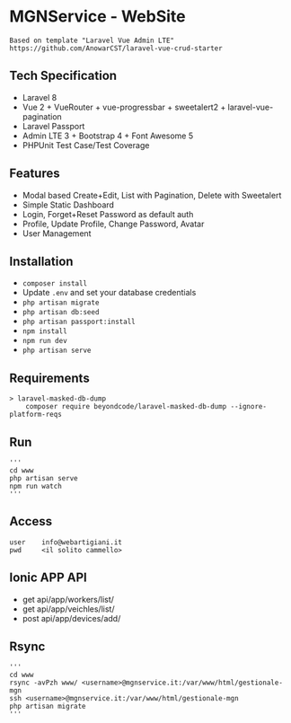 # MGNService - WebSite
    Based on template "Laravel Vue Admin LTE" https://github.com/AnowarCST/laravel-vue-crud-starter

## Tech Specification
- Laravel 8
- Vue 2 + VueRouter + vue-progressbar + sweetalert2 + laravel-vue-pagination
- Laravel Passport
- Admin LTE 3 + Bootstrap 4 + Font Awesome 5
- PHPUnit Test Case/Test Coverage

## Features
- Modal based Create+Edit, List with Pagination, Delete with Sweetalert
- Simple Static Dashboard
- Login, Forget+Reset Password as default auth
- Profile, Update Profile, Change Password, Avatar
- User Management

## Installation
- `composer install`
- Update `.env` and set your database credentials
- `php artisan migrate`
- `php artisan db:seed`
- `php artisan passport:install`
- `npm install`
- `npm run dev`
- `php artisan serve`

## Requirements
    > laravel-masked-db-dump
        composer require beyondcode/laravel-masked-db-dump --ignore-platform-reqs

## Run
    '''
    cd www
    php artisan serve
    npm run watch
    '''

## Access
    user    info@webartigiani.it
    pwd     <il solito cammello>
    
## Ionic APP API
- get   api/app/workers/list/
- get   api/app/veichles/list/
- post  api/app/devices/add/

## Rsync
    '''
    cd www
    rsync -avPzh www/ <username>@mgnservice.it:/var/www/html/gestionale-mgn
    ssh <username>@mgnservice.it:/var/www/html/gestionale-mgn
    php artisan migrate
    '''

